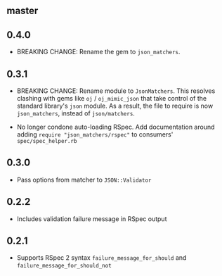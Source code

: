 master
------

0.4.0
-----

* BREAKING CHANGE: Rename the gem to `json_matchers`.

0.3.1
-----

* BREAKING CHANGE: Rename module to `JsonMatchers`. This resolves clashing with
  gems like `oj` / `oj_mimic_json` that take control of the standard library's
  `json` module. As a result, the file to require is now `json_matchers`,
  instead of `json/matchers`.

* No longer condone auto-loading RSpec. Add documentation around adding `require
  "json_matchers/rspec"` to consumers' `spec/spec_helper.rb`

0.3.0
-----

* Pass options from matcher to `JSON::Validator`

0.2.2
-----

* Includes validation failure message in RSpec output

0.2.1
-----

* Supports RSpec 2 syntax `failure_message_for_should` and
  `failure_message_for_should_not`
